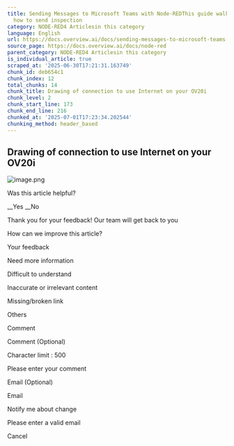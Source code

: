 ```yaml
---
title: Sending Messages to Microsoft Teams with Node-REDThis guide walks you through
  how to send inspection
category: NODE-RED4 Articlesin this category
language: English
url: https://docs.overview.ai/docs/sending-messages-to-microsoft-teams-with-node-red
source_page: https://docs.overview.ai/docs/node-red
parent_category: NODE-RED4 Articlesin this category
is_individual_article: true
scraped_at: '2025-06-30T17:21:31.163749'
chunk_id: deb654c1
chunk_index: 12
total_chunks: 14
chunk_title: Drawing of connection to use Internet on your OV20i
chunk_level: 2
chunk_start_line: 173
chunk_end_line: 216
chunked_at: '2025-07-01T17:23:34.202544'
chunking_method: header_based
---
```


## Drawing of connection to use Internet on your OV20i

![image.png](https://cdn.document360.io/863daf20-40fe-49e9-9c91-e3c6cfba55d1/Images/Documentation/image%28229%29.png)

Was this article helpful?

__Yes __No

Thank you for your feedback\! Our team will get back to you

How can we improve this article?

Your feedback

Need more information

Difficult to understand

Inaccurate or irrelevant content

Missing/broken link

Others

Comment

Comment \(Optional\)

Character limit : 500

Please enter your comment

Email \(Optional\)

Email

Notify me about change  


Please enter a valid email

Cancel
